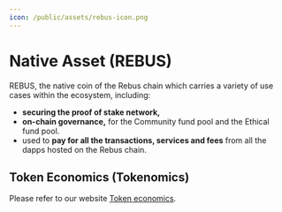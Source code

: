 ```yaml
---
icon: /public/assets/rebus-icon.png
---
```


# Native Asset (REBUS)

REBUS, the native coin of the Rebus chain which carries a variety of use cases within the ecosystem, including:

* **securing the proof of stake network,**
* **on-chain governance,** for the Community fund pool and the Ethical fund pool.
* used to **pay for all the transactions, services and fees** from all the dapps hosted on the Rebus chain.

## **Token Economics (Tokenomics)**

Please refer to our website [Token economics](https://www.rebuschain.com/platform/token-economics).
